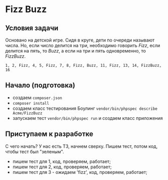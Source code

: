 # Fizz Buzz

## Условия задачи

Основано на детской игре. Сидя в круге, дети по очереди называют числа.
Но, если число делится на три, необходимо говорить *Fizz*, если делится на пять, то *Buzz*, а если на три и пять одновременно, то *FizzBuzz*.

```
1, 2, Fizz, 4, 5, Fizz, 7, 8, Fizz, Buzz, 11, Fizz, 13, 14, FizzBuzz, 16
```

## Начало (подготовка)

- создаем `composer.json`
- `composer install`
- создаем класс тестирования Боулинг `vendor/bin/phpspec describe Acme/FizzBuzz`
- запускаем тест `vendor/bin/phpspec run` и создаем класс приложения

## Приступаем к разработке

С чего начать? У нас есть ТЗ, начнем сверху. Пишем тест, потом код, чтобы тест был "зеленым".

- пишем тест для 1, код, проверяем, работает;
- пишем тест для 2, код, проверяем, работает;
- пишем тест для 3 - ожидаем 'fizz', код, проверяем, работает;

